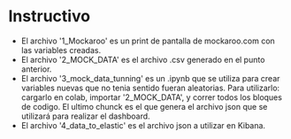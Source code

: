 # Instructivo

- El archivo '1_Mockaroo' es un print de pantalla de mockaroo.com con las variables creadas.
- El archivo '2_MOCK_DATA' es el archivo .csv generado en el punto anterior.
- El archivo '3_mock_data_tunning' es un .ipynb que se utiliza para crear variables nuevas que no tenia sentido fueran aleatorias. Para utilizarlo: cargarlo en colab, importar '2_MOCK_DATA', y correr todos los bloques de codigo. El ultimo chunck es el que genera el archivo json que se utilizará para realizar el dashboard.
- El archivo '4_data_to_elastic' es el archivo json a utilizar en Kibana.
